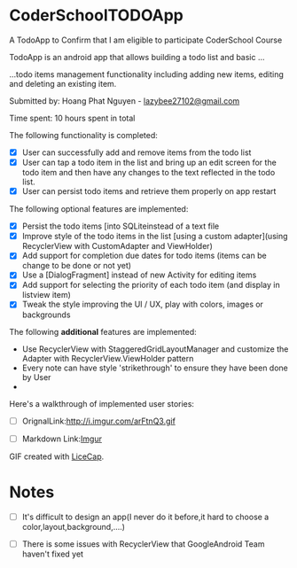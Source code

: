 # CoderSchoolTODOApp
A TodoApp to Confirm that I am eligible to participate CoderSchool Course

 TodoApp is an android app that allows building a todo list and basic …

…todo items management functionality including adding new items, editing and deleting an existing item.

Submitted by: Hoang Phat Nguyen - lazybee27102@gmail.com

Time spent: 10 hours spent in total 

The following functionality is completed:

* [X] User can successfully add and remove items from the todo list
* [X] User can tap a todo item in the list and bring up an edit screen for the todo item and then have any changes to the text reflected in the todo list.
* [X] User can persist todo items and retrieve them properly on app restart

The following optional features are implemented:

* [X] Persist the todo items [into SQLiteinstead of a text file
* [X] Improve style of the todo items in the list [using a custom adapter](using RecyclerView with CustomAdapter and ViewHolder)
* [X] Add support for completion due dates for todo items (items can be change to be done or not yet)
* [X] Use a [DialogFragment] instead of new Activity for editing items
* [X] Add support for selecting the priority of each todo item (and display in listview item)
* [X] Tweak the style improving the UI / UX, play with colors, images or backgrounds

The following **additional** features are implemented:

- Use RecyclerView with StaggeredGridLayoutManager and customize the Adapter with RecyclerView.ViewHolder pattern
- Every note can have style 'strikethrough' to ensure they have been done by User
- 

Here's a walkthrough of implemented user stories:
* [ ] OrignalLink:http://i.imgur.com/arFtnQ3.gif
* [ ] Markdown Link:[Imgur](http://i.imgur.com/arFtnQ3.gifv)




GIF created with [LiceCap](http://www.cockos.com/licecap/).

# Notes
* [ ] It's difficult to design an app(I never do it before,it hard to choose a color,layout,background,....)
* [ ] There is some issues with RecyclerView that GoogleAndroid Team haven't fixed yet


